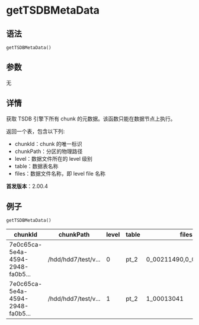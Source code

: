 # getTSDBMetaData

## 语法

`getTSDBMetaData()`

## 参数

无

## 详情

获取 TSDB 引擎下所有 chunk 的元数据。该函数只能在数据节点上执行。

返回一个表，包含以下列:

* chunkId：chunk 的唯一标识
* chunkPath：分区的物理路径
* level：数据文件所在的 level 级别
* table：数据表名称
* files：数据文件名称，即 level file 名称

**首发版本**：2.00.4

## 例子

```
getTSDBMetaData()
```

| chunkId | chunkPath | level | table | files |
| --- | --- | --- | --- | --- |
| 7e0c65ca-5e4a-4594-2948-fa0b5... | /hdd/hdd7/test/v... | 0 | pt\_2 | 0\_00211490,0\_002115580 |
| 7e0c65ca-5e4a-4594-2948-fa0b5... | /hdd/hdd7/test/v... | 1 | pt\_2 | 1\_00013041 |

